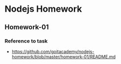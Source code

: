 # Nodejs Homework

Homework-01
-----------------------
### Reference to task 
+ https://github.com/goitacademy/nodejs-homework/blob/master/homework-01/README.md
